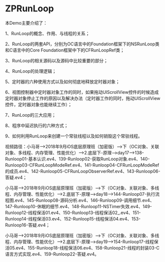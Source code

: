 # ZPRunLoop
本Demo主要介绍了：

1、RunLoop的概念、作用、与线程的关系；

2、RunLoop的两套API，分别为OC语言中的Foundation框架下的NSRunLoop类和C语言中的Core Foundation框架中下的CFRunLoopRef类；

3、RunLoop的相关源码以及源码中比较重要的部分；

4、RunLoop的处理逻辑；

5、定时器的六种使用方式以及如何彻底地释放定时器对象；

6、视图控制器中定时器对象工作的同时，如果拖动UIScrollView控件的时候造成定时器对象停止工作的原因以及解决办法（定时器工作的同时，拖动UIScrollView控件，定时器对象也能继续工作）；

7、RunLoop的三大应用；

8、程序中延迟执行的六种方式；

9、如何利用RunLoop来创建一个常驻线程以及如何销毁这个常驻线程。

视频路径：小马哥——>2018年9月iOS底层原理班（加密版）——>下（OC对象、关联对象、多线程、内存管理、性能优化）——>2.底层下-原理——>day17——>138-Runloop01-基本认识.ev4、139-Runloop02-获取RunLoop对象.ev4、140-Runloop03-CFRunLoopModeRef.ev4、141-Runloop04-CFRunLoopModeRef的成员.ev4、142-Runloop05-CFRunLoopObserverRef.ev4、143-Runloop06-答疑.ev4；

小马哥——>2018年9月iOS底层原理班（加密版）——>下（OC对象、关联对象、多线程、内存管理、性能优化）——>2.底层下-原理——>day18——>144-Runloop07-执行流程图.ev4、145-Runloop08-源码分析.ev4、146-Runloop09-调用细节.ev4、147-Runloop10-休眠的细节.ev4、148-Runloop11-NSTimer失效.ev4、149-Runloop12-线程保活01.ev4、150-Runloop13-线程保活02_.ev4、151-Runloop14-线程保活03.ev4、152-Runloop15-线程保活04.ev4、153-Runloop16-答疑.ev4；

小马哥——>2018年9月iOS底层原理班（加密版）——>下（OC对象、关联对象、多线程、内存管理、性能优化）——>2.底层下-原理——>day19——>154-Runloop17-线程保活05.ev4、155-Runloop18-线程保活06.ev4、158-Runloop21-线程的封装03-C语言方式实现.ev4、159-Runloop22-答疑.ev4。
